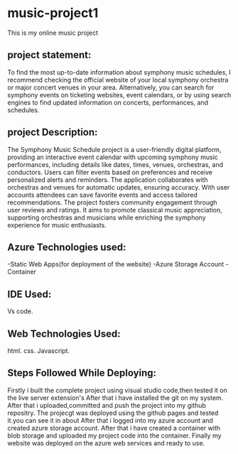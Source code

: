 # music-project1
This is my online music project
## project statement:
To find the most up-to-date information about symphony
music schedules, I recommend checking the official
website of your local symphony orchestra or major
concert venues in your area. Alternatively, you can search 
for symphony events on ticketing websites, event
calendars, or by using search engines to find updated
information on concerts, performances, and schedules.

## project Description:
The Symphony Music Schedule project is a user-friendly digital platform, providing an interactive event calendar
with upcoming symphony music performances, including details like dates, times, venues, orchestras, and 
conductors. Users can filter events based on preferences and receive personalized alerts and reminders.
The application collaborates with orchestras and venues for automatic updates, ensuring accuracy. With user accounts
attendees can save favorite events and access tailored recommendations. The project fosters community 
engagement through user reviews and ratings. It aims to promote classical music appreciation, supporting
orchestras and musicians while enriching the symphony experience for music enthusiasts.
## Azure Technologies used:
-Static Web Apps(for deployment of the website)
-Azure Storage Account
-Container
## IDE Used:
Vs code.
## Web Technologies Used:
html.
css.
Javascript.
## Steps Followed While Deploying:
Firstly i built the complete project using visual studio code,then tested it on the live server extension's
After that i have installed the git on my system.
After that i uploaded,committed and push the project into my github repositry.
The projecgt was deployed using the github pages and tested it.you can see it in about 
After that i logged into my azure account and created azure storage account.
After that i have created a container with blob storage and uploaded my project code into the container.
Finally my website was deployed on the azure web services and ready to use.


